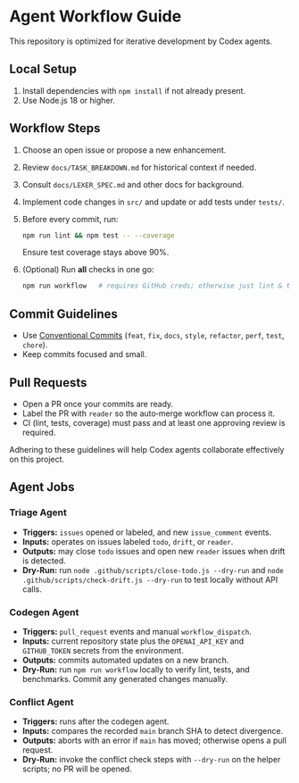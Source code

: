 # Agent Workflow Guide

This repository is optimized for iterative development by Codex agents.

## Local Setup
1. Install dependencies with `npm install` if not already present.
2. Use Node.js 18 or higher.

## Workflow Steps
1. Choose an open issue or propose a new enhancement.
2. Review `docs/TASK_BREAKDOWN.md` for historical context if needed.
3. Consult `docs/LEXER_SPEC.md` and other docs for background.
4. Implement code changes in `src/` and update or add tests under `tests/`.
5. Before every commit, run:
   ```bash
   npm run lint && npm test -- --coverage
   ```
   Ensure test coverage stays above 90%.
6. (Optional) Run **all** checks in one go:

   ```bash
   npm run workflow   # requires GitHub creds; otherwise just lint & tests run
   ```

## Commit Guidelines
- Use [Conventional Commits](https://www.conventionalcommits.org) (`feat`, `fix`, `docs`, `style`, `refactor`, `perf`, `test`, `chore`).
- Keep commits focused and small.

## Pull Requests
- Open a PR once your commits are ready.
- Label the PR with `reader` so the auto‑merge workflow can process it.
- CI (lint, tests, coverage) must pass and at least one approving review is required.

Adhering to these guidelines will help Codex agents collaborate effectively on this project.

## Agent Jobs

### Triage Agent
- **Triggers:** `issues` opened or labeled, and new `issue_comment` events.
- **Inputs:** operates on issues labeled `todo`, `drift`, or `reader`.
- **Outputs:** may close `todo` issues and open new `reader` issues when drift is detected.
- **Dry-Run:** run `node .github/scripts/close-todo.js --dry-run` and `node .github/scripts/check-drift.js --dry-run` to test locally without API calls.

### Codegen Agent
- **Triggers:** `pull_request` events and manual `workflow_dispatch`.
- **Inputs:** current repository state plus the `OPENAI_API_KEY` and `GITHUB_TOKEN` secrets from the environment.
- **Outputs:** commits automated updates on a new branch.
- **Dry-Run:** run `npm run workflow` locally to verify lint, tests, and benchmarks. Commit any generated changes manually.

### Conflict Agent
- **Triggers:** runs after the codegen agent.
- **Inputs:** compares the recorded `main` branch SHA to detect divergence.
- **Outputs:** aborts with an error if `main` has moved; otherwise opens a pull request.
- **Dry-Run:** invoke the conflict check steps with `--dry-run` on the helper scripts; no PR will be opened.
